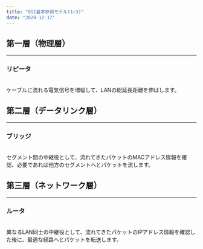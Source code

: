```yaml
---
title: "OSI基本参照モデル(1~3)"
date: "2020-12-17"
---
```


## 第一層（物理層）
***
### リピータ
<br>ケーブルに流れる電気信号を増幅して、LANの総延長距離を伸ばします。

## 第二層（データリンク層）
***
### ブリッジ
<br>セグメント間の中継役として、流れてきたパケットのMACアドレス情報を確認、必要であれば他方のセグメントへとパケットを流します。


## 第三層（ネットワーク層）
***
### ルータ
<br>異なるLAN同士の中継役として、流れてきたパケットのIPアドレス情報を確認した後に、最適な経路へとパケットを転送します。




